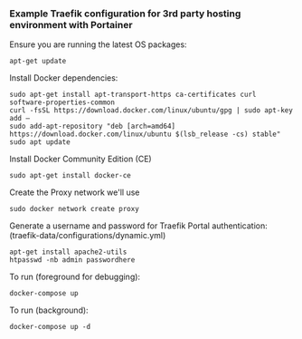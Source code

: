 ### Example Traefik configuration for 3rd party hosting environment with Portainer

Ensure you are running the latest OS packages:
```
apt-get update
```

Install Docker dependencies:
```
sudo apt-get install apt-transport-https ca-certificates curl software-properties-common
curl -fsSL https://download.docker.com/linux/ubuntu/gpg | sudo apt-key add –
sudo add-apt-repository "deb [arch=amd64] https://download.docker.com/linux/ubuntu $(lsb_release -cs) stable"
sudo apt update
```

Install Docker Community Edition (CE)
```
sudo apt-get install docker-ce
```

Create the Proxy network we'll use
```
sudo docker network create proxy
```

Generate a username and password for Traefik Portal authentication:
(traefik-data/configurations/dynamic.yml)
```
apt-get install apache2-utils
htpasswd -nb admin passwordhere
```

To run (foreground for debugging):
```
docker-compose up
```

To run (background):
```
docker-compose up -d
```

